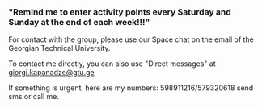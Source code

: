 ### "Remind me to enter activity points every Saturday and Sunday at the end of each week!!!"

For contact with the group, please use our Space chat on the email of the Georgian Technical University.

To contact me directly, you can also use "Direct messages" at giorgi.kapanadze@gtu.ge 

If something is urgent, here are my numbers: 598911216/579320618  send sms or call me.
